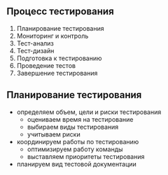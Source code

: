 ## Процесс тестирования
1. Планирование тестирования
2. Мониторинг и контроль
3. Тест-анализ
4. Тест-дизайн
5. Подготовка к тестированию
6. Проведение тестов
7. Завершение тестирования

## Планирование тестирования
- определяем объем, цели и риски тестирования
  - оцениваем время на тестирование
  - выбираем виды тестирования
  - учитываем риски
- координируем работы по тестированию
  - оптимизируем работу команды
  - выставляем приоритеты тестирования
- планируем вид тестовой документации
